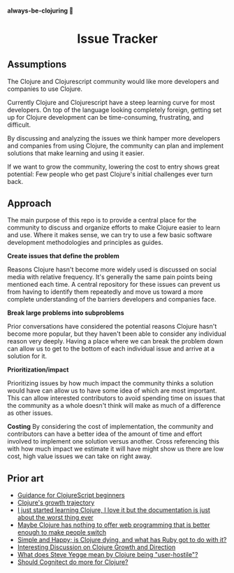 #### always-be-clojuring 🐝
<h1 align="center">
  Issue Tracker
</h1>


## Assumptions
The Clojure and Clojurescript community would like more developers and companies to use Clojure.

Currently Clojure and Clojurescript have a steep learning curve for most developers. 
On top of the language looking completely foreign, getting set up for Clojure development can be time-consuming, frustrating, and difficult.

By discussing and analyzing the issues we think hamper more developers and companies from using Clojure, 
the community can plan and implement solutions that make learning and using it easier.

If we want to grow the community, lowering the cost to entry shows great potential: 
Few people who get past Clojure's initial challenges ever turn back.

## Approach
The main purpose of this repo is to provide a central place for the community to discuss and organize efforts to make Clojure easier to learn and use. 
 Where it makes sense, we can try to use a few basic software development methodologies and principles as guides.


**Create issues that define the problem**

Reasons Clojure hasn't become more widely used is discussed on social media with relative frequency. 
It's generally the same pain points being mentioned each time. 
A central repository for these issues can prevent us from having to identify them repeatedly and move us toward a more complete understanding of the barriers developers and companies face.

**Break large problems into subproblems**

Prior conversations have considered the potential reasons Clojure hasn't become more popular, but they haven't been able to consider any individual reason very deeply. 
Having a place where we can break the problem down can allow us to get to the bottom of each individual issue and arrive at a solution for it.

**Prioritization/impact**

Prioritizing issues by how much impact the community thinks a solution would have can allow us to have some idea of which are most important. 
This can allow interested contributors to avoid spending time on issues that the community as a whole doesn't think will make as much of a difference as other issues.

**Costing**
By considering the cost of implementation, the community and contributors can have a better idea of the amount of time and effort involved to implement one solution versus another. 
Cross referencing this with how much impact we estimate it will have might show us there are low cost, high value issues we can take on right away.



## Prior art
- [Guidance for ClojureScript beginners](https://docs.google.com/document/d/1vom_MUTmQjsmjeQgw60ChGO9NDD9AvoIwJPPzrf8FKM/edit#heading=h.657ovwb1zxit)
- [Clojure's growth trajectory](https://www.reddit.com/r/Clojure/comments/7047ts/clojure_growth_trajectory/)
- [I just started learning Clojure, I love it but the documentation is just about the worst thing ever](https://www.reddit.com/r/Clojure/comments/7024oj/i_just_started_learning_clojure_i_love_it_but_the/)
- [Maybe Clojure has nothing to offer web programming that is better enough to make people switch](https://twitter.com/ericnormand/status/947947506838753280)
- [Simple and Happy; is Clojure dying, and what has Ruby got to do with it?](https://lambdaisland.com/blog/25-05-2017-simple-and-happy-is-clojure-dying-and-what-has-ruby-got-to-do-with-it)
- [Interesting Discussion on Clojure Growth and Direction](https://www.reddit.com/r/Clojure/comments/6brhsq/interesting_discussion_on_clojure_growth_and/)
- [What does Steve Yegge mean by Clojure being "user-hostile"?](https://www.reddit.com/r/Clojure/comments/3jjit5/what_does_steve_yegge_mean_by_clojure_being/)
- [Should Cognitect do more for Clojure?](http://www.lispcast.com/cognitect-clojure)
